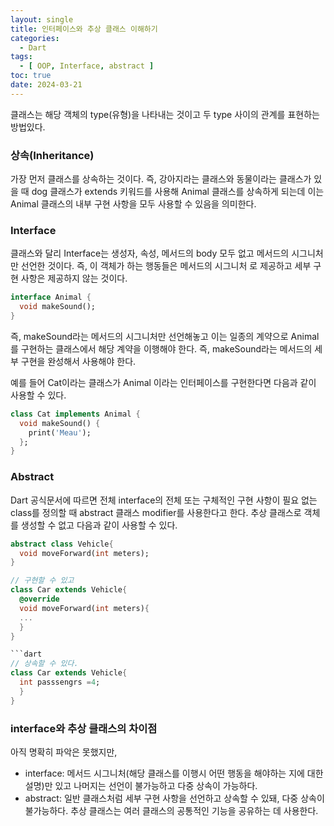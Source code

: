 ```yaml
---
layout: single
title: 인터페이스와 추상 클래스 이해하기
categories:
  - Dart
tags:
  - [ OOP, Interface, abstract ]
toc: true
date: 2024-03-21
---
```


클래스는 해당 객체의 type(유형)을 나타내는 것이고 두 type 사이의 관계를 표현하는 방법있다. 

### 상속(Inheritance)

가장 먼저 클래스를 상속하는 것이다. 즉, 강아지라는 클래스와 동물이라는 클래스가 있을 때 dog 클래스가 extends 키워드를 사용해 Animal 클래스를 
상속하게 되는데 이는 Animal 클래스의 내부 구현 사항을 모두 사용할 수 있음을 의미한다. 

### Interface

클래스와 달리 Interface는 생성자, 속성, 메서드의 body 모두 없고 메서드의 시그니처만 선언한 것이다. 즉, 이 객체가 하는 행동들은 메서드의 시그니처
로 제공하고 세부 구현 사항은 제공하지 않는 것이다. 

```dart
interface Animal {
  void makeSound();
}
```

즉, makeSound라는 메서드의 시그니처만 선언해놓고 이는 일종의 계약으로 Animal를 구현하는 클래스에서 해당 계약을 이행해야 한다. 즉, makeSound라는
메서드의 세부 구현을 완성해서 사용해야 한다.

예를 들어 Cat이라는 클래스가 Animal 이라는 인터페이스를 구현한다면 다음과 같이 사용할 수 있다.

```dart
class Cat implements Animal { 
  void makeSound() { 
    print('Meau');
  };
}
```

### Abstract 

Dart 공식문서에 따르면 전체 interface의 전체 또는 구체적인 구현 사항이 필요 없는 class를 정의할 때 abstract 클래스 modifier를 사용한다고 한다.
추상 클래스로 객체를 생성할 수 없고 다음과 같이 사용할 수 있다.

```dart
abstract class Vehicle{ 
  void moveForward(int meters);
}
```

```dart 
// 구현할 수 있고
class Car extends Vehicle{
  @override
  void moveForward(int meters){
  ...
  }
}

```dart 
// 상속할 수 있다.
class Car extends Vehicle{
  int passsengrs =4;
  }
}
```

### interface와 추상 클래스의 차이점

아직 명확히 파악은 못했지만, 
- interface: 메서드 시그니처(해당 클래스를 이행시 어떤 행동을 해야하는 지에 대한 설명)만 있고 나머지는 선언이 불가능하고 다중 상속이 가능하다. 
- abstract: 일반 클래스처럼 세부 구현 사항을 선언하고 상속할 수 있돼, 다중 상속이 불가능하다. 추상 클래스는 여러 클래스의 공통적인 기능을 공유하는 데 사용한다.
